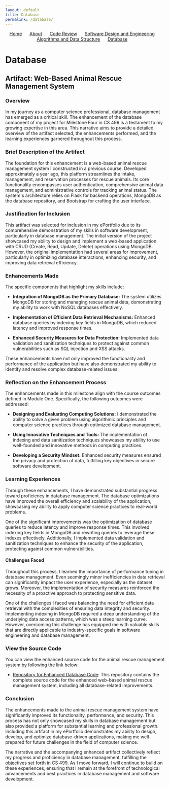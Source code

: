 ```yaml
---
layout: default
title: Database
permalink: /database/
---
```


<nav style="text-align: center; margin-bottom: 20px;">
  <ul style="list-style-type: none; padding: 0;">
    <li style="display: inline; margin-right: 20px;"><a href="/">Home</a></li>
    <li style="display: inline; margin-right: 20px;"><a href="/about/">About</a></li>
    <li style="display: inline; margin-right: 20px;"><a href="/code-review/">Code Review</a></li>
    <li style="display: inline; margin-right: 20px;"><a href="/software-design-engineering/">Software Design and Engineering</a></li>
    <li style="display: inline; margin-right: 20px;"><a href="/algorithms-data-structure/">Algorithms and Data Structure</a></li>
    <li style="display: inline; margin-right: 20px;"><a href="/database/">Database</a></li>
  </ul>
</nav>

# Database

## Artifact: Web-Based Animal Rescue Management System

### Overview

In my journey as a computer science professional, database management has emerged as a critical skill. The enhancement of the database component of my project for Milestone Four in CS 499 is a testament to my growing expertise in this area. This narrative aims to provide a detailed overview of the artifact selected, the enhancements performed, and the learning experiences garnered throughout this process.

### Brief Description of the Artifact

The foundation for this enhancement is a web-based animal rescue management system I constructed in a previous course. Developed approximately a year ago, this platform streamlines the intake, management, and reservation processes for rescue animals. Its core functionality encompasses user authentication, comprehensive animal data management, and administrative controls for tracking animal status. The system's architecture relies on Flask for backend operations, MongoDB as the database repository, and Bootstrap for crafting the user interface.

### Justification for Inclusion

This artifact was selected for inclusion in my ePortfolio due to its comprehensive demonstration of my skills in software development, particularly in database management. The initial version of the project showcased my ability to design and implement a web-based application with CRUD (Create, Read, Update, Delete) operations using MongoDB. However, the original implementation had several areas for improvement, particularly in optimizing database interactions, enhancing security, and improving data retrieval efficiency.

### Enhancements Made

The specific components that highlight my skills include:

- **Integration of MongoDB as the Primary Database:**
  The system utilizes MongoDB for storing and managing rescue animal data, demonstrating my ability to work with NoSQL databases effectively.

- **Implementation of Efficient Data Retrieval Mechanisms:**
  Enhanced database queries by indexing key fields in MongoDB, which reduced latency and improved response times.

- **Enhanced Security Measures for Data Protection:**
  Implemented data validation and sanitization techniques to protect against common vulnerabilities such as SQL injection and XSS attacks.

These enhancements have not only improved the functionality and performance of the application but have also demonstrated my ability to identify and resolve complex database-related issues.

### Reflection on the Enhancement Process

The enhancements made in this milestone align with the course outcomes defined in Module One. Specifically, the following outcomes were addressed:

- **Designing and Evaluating Computing Solutions:** I demonstrated the ability to solve a given problem using algorithmic principles and computer science practices through optimized database management.
  
- **Using Innovative Techniques and Tools:** The implementation of indexing and data sanitization techniques showcases my ability to use well-founded and innovative methods in computing practices.

- **Developing a Security Mindset:** Enhanced security measures ensured the privacy and protection of data, fulfilling key objectives in secure software development.

### Learning Experiences

Through these enhancements, I have demonstrated substantial progress toward proficiency in database management. The database optimizations have improved the overall efficiency and scalability of the application, showcasing my ability to apply computer science practices to real-world problems.

One of the significant improvements was the optimization of database queries to reduce latency and improve response times. This involved indexing key fields in MongoDB and rewriting queries to leverage these indexes effectively. Additionally, I implemented data validation and sanitization techniques to enhance the security of the application, protecting against common vulnerabilities.

#### Challenges Faced

Throughout this process, I learned the importance of performance tuning in database management. Even seemingly minor inefficiencies in data retrieval can significantly impact the user experience, especially as the dataset grows. Moreover, the implementation of security measures reinforced the necessity of a proactive approach to protecting sensitive data.

One of the challenges I faced was balancing the need for efficient data retrieval with the complexities of ensuring data integrity and security. Implementing indexing in MongoDB required a deep understanding of the underlying data access patterns, which was a steep learning curve. However, overcoming this challenge has equipped me with valuable skills that are directly applicable to industry-specific goals in software engineering and database management.

### View the Source Code

You can view the enhanced source code for the animal rescue management system by following the link below:

- [Repository for Enhanced Database Code](https://github.com/whythisthat/CS-499/tree/main/Enhancement%20Three%20Databases/rescue_animal_system): This repository contains the complete source code for the enhanced web-based animal rescue management system, including all database-related improvements.

### Conclusion

The enhancements made to the animal rescue management system have significantly improved its functionality, performance, and security. This process has not only showcased my skills in database management but also provided a platform for substantial learning and professional growth. Including this artifact in my ePortfolio demonstrates my ability to design, develop, and optimize database-driven applications, making me well-prepared for future challenges in the field of computer science.

The narrative and the accompanying enhanced artifact collectively reflect my progress and proficiency in database management, fulfilling the objectives set forth in CS 499. As I move forward, I will continue to build on these experiences, ensuring that I remain at the forefront of technological advancements and best practices in database management and software development.
